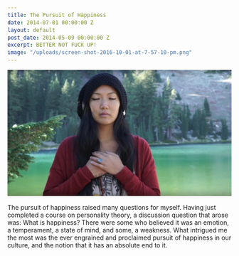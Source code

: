 ```yaml
---
title: The Pursuit of Happiness
date: 2014-07-01 00:00:00 Z
layout: default
post_date: 2014-05-09 00:00:00 Z
excerpt: BETTER NOT FUCK UP!
image: "/uploads/screen-shot-2016-10-01-at-7-57-10-pm.png"
---
```


![](/uploads/versions/screen-shot-2016-10-01-at-7-57-10-pm---x----1910-1078x---.png)

The pursuit of happiness raised many questions for myself. Having just completed a course on personality theory, a discussion question that arose was: What is happiness? There were some who believed it was an emotion, a temperament, a state of mind, and some, a weakness. What intrigued me the most was the ever engrained and proclaimed pursuit of happiness in our culture, and the notion that it has an absolute end to it. &nbsp;